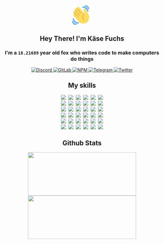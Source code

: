 <div><p align=center><img src=./resources/images/wave.gif width=64px height=64px></p><h2 align=center>Hey There! I'm Käse Fuchs</h2><h3 align=center>I'm a <code>18.21689</code> year old fox who writes code to make computers do things</h3><p align=center><a href=https://discord.com/users/507526681125322772><img alt=Discord src="https://img.shields.io/badge/Discord-5865F2?logo=discord&logoColor=white&style=flat-square#c5f5c73755ddc84de7c6b960b0fe3d39"> </a><a href=https://gitlab.com/kasefuchs><img alt=GitLab src="https://img.shields.io/badge/GitLab-330F63?logo=gitlab&logoColor=white&style=flat-square#c5f5c73755ddc84de7c6b960b0fe3d39"> </a><a href=https://npmjs.com/~kasefuchs><img alt=NPM src="https://img.shields.io/badge/NPM-CB3837?logo=npm&logoColor=white&style=flat-square#c5f5c73755ddc84de7c6b960b0fe3d39"> </a><a href=https://t.me/kasefuchs><img alt=Telegram src="https://img.shields.io/badge/Telegram-2CA5E0?logo=telegram&logoColor=white&style=flat-square#c5f5c73755ddc84de7c6b960b0fe3d39"> </a><a href=https://twitter.com/kasefuchs><img alt=Twitter src="https://img.shields.io/badge/Twitter-1DA1F2?logo=twitter&logoColor=white&style=flat-square#c5f5c73755ddc84de7c6b960b0fe3d39"></a></p><h2 align=center>My skills</h2><p align=center><a href=https://aws.amazon.com/ ><picture><source srcset="https://skillicons.dev/icons?i=aws&theme=dark#c5f5c73755ddc84de7c6b960b0fe3d39" media="(prefers-color-scheme: dark)"><source srcset="https://skillicons.dev/icons?i=aws&theme=light#c5f5c73755ddc84de7c6b960b0fe3d39" media="(prefers-color-scheme: light), (prefers-color-scheme: no-preference)"><img src="https://skillicons.dev/icons?i=aws&theme=light#c5f5c73755ddc84de7c6b960b0fe3d39"></picture></a>&nbsp;&nbsp;<a href=https://en.wikipedia.org/wiki/Bash_(Unix_shell)><picture><source srcset="https://skillicons.dev/icons?i=bash&theme=dark#c5f5c73755ddc84de7c6b960b0fe3d39" media="(prefers-color-scheme: dark)"><source srcset="https://skillicons.dev/icons?i=bash&theme=light#c5f5c73755ddc84de7c6b960b0fe3d39" media="(prefers-color-scheme: light), (prefers-color-scheme: no-preference)"><img src="https://skillicons.dev/icons?i=bash&theme=light#c5f5c73755ddc84de7c6b960b0fe3d39"></picture></a>&nbsp;&nbsp;<a href=https://discord.com/developers/docs><picture><source srcset="https://skillicons.dev/icons?i=bots&theme=dark#c5f5c73755ddc84de7c6b960b0fe3d39" media="(prefers-color-scheme: dark)"><source srcset="https://skillicons.dev/icons?i=bots&theme=light#c5f5c73755ddc84de7c6b960b0fe3d39" media="(prefers-color-scheme: light), (prefers-color-scheme: no-preference)"><img src="https://skillicons.dev/icons?i=bots&theme=light#c5f5c73755ddc84de7c6b960b0fe3d39"></picture></a>&nbsp;&nbsp;<a href=https://www.cloudflare.com/ ><picture><source srcset="https://skillicons.dev/icons?i=cloudflare&theme=dark#c5f5c73755ddc84de7c6b960b0fe3d39" media="(prefers-color-scheme: dark)"><source srcset="https://skillicons.dev/icons?i=cloudflare&theme=light#c5f5c73755ddc84de7c6b960b0fe3d39" media="(prefers-color-scheme: light), (prefers-color-scheme: no-preference)"><img src="https://skillicons.dev/icons?i=cloudflare&theme=light#c5f5c73755ddc84de7c6b960b0fe3d39"></picture></a>&nbsp;&nbsp;<a href=https://en.wikipedia.org/wiki/CSS><picture><source srcset="https://skillicons.dev/icons?i=css&theme=dark#c5f5c73755ddc84de7c6b960b0fe3d39" media="(prefers-color-scheme: dark)"><source srcset="https://skillicons.dev/icons?i=css&theme=light#c5f5c73755ddc84de7c6b960b0fe3d39" media="(prefers-color-scheme: light), (prefers-color-scheme: no-preference)"><img src="https://skillicons.dev/icons?i=css&theme=light#c5f5c73755ddc84de7c6b960b0fe3d39"></picture></a>&nbsp;&nbsp;<a href=https://www.docker.com/ ><picture><source srcset="https://skillicons.dev/icons?i=docker&theme=dark#c5f5c73755ddc84de7c6b960b0fe3d39" media="(prefers-color-scheme: dark)"><source srcset="https://skillicons.dev/icons?i=docker&theme=light#c5f5c73755ddc84de7c6b960b0fe3d39" media="(prefers-color-scheme: light), (prefers-color-scheme: no-preference)"><img src="https://skillicons.dev/icons?i=docker&theme=light#c5f5c73755ddc84de7c6b960b0fe3d39"></picture></a><br><a href=https://www.electronjs.org/ ><picture><source srcset="https://skillicons.dev/icons?i=electron&theme=dark#c5f5c73755ddc84de7c6b960b0fe3d39" media="(prefers-color-scheme: dark)"><source srcset="https://skillicons.dev/icons?i=electron&theme=light#c5f5c73755ddc84de7c6b960b0fe3d39" media="(prefers-color-scheme: light), (prefers-color-scheme: no-preference)"><img src="https://skillicons.dev/icons?i=electron&theme=light#c5f5c73755ddc84de7c6b960b0fe3d39"></picture></a>&nbsp;&nbsp;<a href=https://expressjs.com/ ><picture><source srcset="https://skillicons.dev/icons?i=express&theme=dark#c5f5c73755ddc84de7c6b960b0fe3d39" media="(prefers-color-scheme: dark)"><source srcset="https://skillicons.dev/icons?i=express&theme=light#c5f5c73755ddc84de7c6b960b0fe3d39" media="(prefers-color-scheme: light), (prefers-color-scheme: no-preference)"><img src="https://skillicons.dev/icons?i=express&theme=light#c5f5c73755ddc84de7c6b960b0fe3d39"></picture></a>&nbsp;&nbsp;<a href=https://www.figma.com/ ><picture><source srcset="https://skillicons.dev/icons?i=figma&theme=dark#c5f5c73755ddc84de7c6b960b0fe3d39" media="(prefers-color-scheme: dark)"><source srcset="https://skillicons.dev/icons?i=figma&theme=light#c5f5c73755ddc84de7c6b960b0fe3d39" media="(prefers-color-scheme: light), (prefers-color-scheme: no-preference)"><img src="https://skillicons.dev/icons?i=figma&theme=light#c5f5c73755ddc84de7c6b960b0fe3d39"></picture></a>&nbsp;&nbsp;<a href=https://firebase.google.com/ ><picture><source srcset="https://skillicons.dev/icons?i=firebase&theme=dark#c5f5c73755ddc84de7c6b960b0fe3d39" media="(prefers-color-scheme: dark)"><source srcset="https://skillicons.dev/icons?i=firebase&theme=light#c5f5c73755ddc84de7c6b960b0fe3d39" media="(prefers-color-scheme: light), (prefers-color-scheme: no-preference)"><img src="https://skillicons.dev/icons?i=firebase&theme=light#c5f5c73755ddc84de7c6b960b0fe3d39"></picture></a>&nbsp;&nbsp;<a href=https://flask.palletsprojects.com/ ><picture><source srcset="https://skillicons.dev/icons?i=flask&theme=dark#c5f5c73755ddc84de7c6b960b0fe3d39" media="(prefers-color-scheme: dark)"><source srcset="https://skillicons.dev/icons?i=flask&theme=light#c5f5c73755ddc84de7c6b960b0fe3d39" media="(prefers-color-scheme: light), (prefers-color-scheme: no-preference)"><img src="https://skillicons.dev/icons?i=flask&theme=light#c5f5c73755ddc84de7c6b960b0fe3d39"></picture></a>&nbsp;&nbsp;<a href=https://cloud.google.com/ ><picture><source srcset="https://skillicons.dev/icons?i=gcp&theme=dark#c5f5c73755ddc84de7c6b960b0fe3d39" media="(prefers-color-scheme: dark)"><source srcset="https://skillicons.dev/icons?i=gcp&theme=light#c5f5c73755ddc84de7c6b960b0fe3d39" media="(prefers-color-scheme: light), (prefers-color-scheme: no-preference)"><img src="https://skillicons.dev/icons?i=gcp&theme=light#c5f5c73755ddc84de7c6b960b0fe3d39"></picture></a><br><a href=https://git-scm.com/ ><picture><source srcset="https://skillicons.dev/icons?i=git&theme=dark#c5f5c73755ddc84de7c6b960b0fe3d39" media="(prefers-color-scheme: dark)"><source srcset="https://skillicons.dev/icons?i=git&theme=light#c5f5c73755ddc84de7c6b960b0fe3d39" media="(prefers-color-scheme: light), (prefers-color-scheme: no-preference)"><img src="https://skillicons.dev/icons?i=git&theme=light#c5f5c73755ddc84de7c6b960b0fe3d39"></picture></a>&nbsp;&nbsp;<a href=https://github.com/ ><picture><source srcset="https://skillicons.dev/icons?i=github&theme=dark#c5f5c73755ddc84de7c6b960b0fe3d39" media="(prefers-color-scheme: dark)"><source srcset="https://skillicons.dev/icons?i=github&theme=light#c5f5c73755ddc84de7c6b960b0fe3d39" media="(prefers-color-scheme: light), (prefers-color-scheme: no-preference)"><img src="https://skillicons.dev/icons?i=github&theme=light#c5f5c73755ddc84de7c6b960b0fe3d39"></picture></a>&nbsp;&nbsp;<a href=https://gitlab.com/ ><picture><source srcset="https://skillicons.dev/icons?i=gitlab&theme=dark#c5f5c73755ddc84de7c6b960b0fe3d39" media="(prefers-color-scheme: dark)"><source srcset="https://skillicons.dev/icons?i=gitlab&theme=light#c5f5c73755ddc84de7c6b960b0fe3d39" media="(prefers-color-scheme: light), (prefers-color-scheme: no-preference)"><img src="https://skillicons.dev/icons?i=gitlab&theme=light#c5f5c73755ddc84de7c6b960b0fe3d39"></picture></a>&nbsp;&nbsp;<a href=https://www.heroku.com/ ><picture><source srcset="https://skillicons.dev/icons?i=heroku&theme=dark#c5f5c73755ddc84de7c6b960b0fe3d39" media="(prefers-color-scheme: dark)"><source srcset="https://skillicons.dev/icons?i=heroku&theme=light#c5f5c73755ddc84de7c6b960b0fe3d39" media="(prefers-color-scheme: light), (prefers-color-scheme: no-preference)"><img src="https://skillicons.dev/icons?i=heroku&theme=light#c5f5c73755ddc84de7c6b960b0fe3d39"></picture></a>&nbsp;&nbsp;<a href=https://en.wikipedia.org/wiki/HTML><picture><source srcset="https://skillicons.dev/icons?i=html&theme=dark#c5f5c73755ddc84de7c6b960b0fe3d39" media="(prefers-color-scheme: dark)"><source srcset="https://skillicons.dev/icons?i=html&theme=light#c5f5c73755ddc84de7c6b960b0fe3d39" media="(prefers-color-scheme: light), (prefers-color-scheme: no-preference)"><img src="https://skillicons.dev/icons?i=html&theme=light#c5f5c73755ddc84de7c6b960b0fe3d39"></picture></a>&nbsp;&nbsp;<a href=https://en.wikipedia.org/wiki/JavaScript><picture><source srcset="https://skillicons.dev/icons?i=js&theme=dark#c5f5c73755ddc84de7c6b960b0fe3d39" media="(prefers-color-scheme: dark)"><source srcset="https://skillicons.dev/icons?i=js&theme=light#c5f5c73755ddc84de7c6b960b0fe3d39" media="(prefers-color-scheme: light), (prefers-color-scheme: no-preference)"><img src="https://skillicons.dev/icons?i=js&theme=light#c5f5c73755ddc84de7c6b960b0fe3d39"></picture></a><br><a href=https://en.wikipedia.org/wiki/Linux><picture><source srcset="https://skillicons.dev/icons?i=linux&theme=dark#c5f5c73755ddc84de7c6b960b0fe3d39" media="(prefers-color-scheme: dark)"><source srcset="https://skillicons.dev/icons?i=linux&theme=light#c5f5c73755ddc84de7c6b960b0fe3d39" media="(prefers-color-scheme: light), (prefers-color-scheme: no-preference)"><img src="https://skillicons.dev/icons?i=linux&theme=light#c5f5c73755ddc84de7c6b960b0fe3d39"></picture></a>&nbsp;&nbsp;<a href=https://mui.com/ ><picture><source srcset="https://skillicons.dev/icons?i=materialui&theme=dark#c5f5c73755ddc84de7c6b960b0fe3d39" media="(prefers-color-scheme: dark)"><source srcset="https://skillicons.dev/icons?i=materialui&theme=light#c5f5c73755ddc84de7c6b960b0fe3d39" media="(prefers-color-scheme: light), (prefers-color-scheme: no-preference)"><img src="https://skillicons.dev/icons?i=materialui&theme=light#c5f5c73755ddc84de7c6b960b0fe3d39"></picture></a>&nbsp;&nbsp;<a href=https://en.wikipedia.org/wiki/Markdown><picture><source srcset="https://skillicons.dev/icons?i=md&theme=dark#c5f5c73755ddc84de7c6b960b0fe3d39" media="(prefers-color-scheme: dark)"><source srcset="https://skillicons.dev/icons?i=md&theme=light#c5f5c73755ddc84de7c6b960b0fe3d39" media="(prefers-color-scheme: light), (prefers-color-scheme: no-preference)"><img src="https://skillicons.dev/icons?i=md&theme=light#c5f5c73755ddc84de7c6b960b0fe3d39"></picture></a>&nbsp;&nbsp;<a href=https://www.mongodb.com/ ><picture><source srcset="https://skillicons.dev/icons?i=mongodb&theme=dark#c5f5c73755ddc84de7c6b960b0fe3d39" media="(prefers-color-scheme: dark)"><source srcset="https://skillicons.dev/icons?i=mongodb&theme=light#c5f5c73755ddc84de7c6b960b0fe3d39" media="(prefers-color-scheme: light), (prefers-color-scheme: no-preference)"><img src="https://skillicons.dev/icons?i=mongodb&theme=light#c5f5c73755ddc84de7c6b960b0fe3d39"></picture></a>&nbsp;&nbsp;<a href=https://www.mysql.com/ ><picture><source srcset="https://skillicons.dev/icons?i=mysql&theme=dark#c5f5c73755ddc84de7c6b960b0fe3d39" media="(prefers-color-scheme: dark)"><source srcset="https://skillicons.dev/icons?i=mysql&theme=light#c5f5c73755ddc84de7c6b960b0fe3d39" media="(prefers-color-scheme: light), (prefers-color-scheme: no-preference)"><img src="https://skillicons.dev/icons?i=mysql&theme=light#c5f5c73755ddc84de7c6b960b0fe3d39"></picture></a>&nbsp;&nbsp;<a href=https://nextjs.org/ ><picture><source srcset="https://skillicons.dev/icons?i=nextjs&theme=dark#c5f5c73755ddc84de7c6b960b0fe3d39" media="(prefers-color-scheme: dark)"><source srcset="https://skillicons.dev/icons?i=nextjs&theme=light#c5f5c73755ddc84de7c6b960b0fe3d39" media="(prefers-color-scheme: light), (prefers-color-scheme: no-preference)"><img src="https://skillicons.dev/icons?i=nextjs&theme=light#c5f5c73755ddc84de7c6b960b0fe3d39"></picture></a><br><a href=https://nodejs.org/en/ ><picture><source srcset="https://skillicons.dev/icons?i=nodejs&theme=dark#c5f5c73755ddc84de7c6b960b0fe3d39" media="(prefers-color-scheme: dark)"><source srcset="https://skillicons.dev/icons?i=nodejs&theme=light#c5f5c73755ddc84de7c6b960b0fe3d39" media="(prefers-color-scheme: light), (prefers-color-scheme: no-preference)"><img src="https://skillicons.dev/icons?i=nodejs&theme=light#c5f5c73755ddc84de7c6b960b0fe3d39"></picture></a>&nbsp;&nbsp;<a href=https://www.postgresql.org/ ><picture><source srcset="https://skillicons.dev/icons?i=postgres&theme=dark#c5f5c73755ddc84de7c6b960b0fe3d39" media="(prefers-color-scheme: dark)"><source srcset="https://skillicons.dev/icons?i=postgres&theme=light#c5f5c73755ddc84de7c6b960b0fe3d39" media="(prefers-color-scheme: light), (prefers-color-scheme: no-preference)"><img src="https://skillicons.dev/icons?i=postgres&theme=light#c5f5c73755ddc84de7c6b960b0fe3d39"></picture></a>&nbsp;&nbsp;<a href=https://learn.microsoft.com/en-us/powershell/ ><picture><source srcset="https://skillicons.dev/icons?i=powershell&theme=dark#c5f5c73755ddc84de7c6b960b0fe3d39" media="(prefers-color-scheme: dark)"><source srcset="https://skillicons.dev/icons?i=powershell&theme=light#c5f5c73755ddc84de7c6b960b0fe3d39" media="(prefers-color-scheme: light), (prefers-color-scheme: no-preference)"><img src="https://skillicons.dev/icons?i=powershell&theme=light#c5f5c73755ddc84de7c6b960b0fe3d39"></picture></a>&nbsp;&nbsp;<a href=https://www.python.org/ ><picture><source srcset="https://skillicons.dev/icons?i=py&theme=dark#c5f5c73755ddc84de7c6b960b0fe3d39" media="(prefers-color-scheme: dark)"><source srcset="https://skillicons.dev/icons?i=py&theme=light#c5f5c73755ddc84de7c6b960b0fe3d39" media="(prefers-color-scheme: light), (prefers-color-scheme: no-preference)"><img src="https://skillicons.dev/icons?i=py&theme=light#c5f5c73755ddc84de7c6b960b0fe3d39"></picture></a>&nbsp;&nbsp;<a href=https://www.raspberrypi.org/ ><picture><source srcset="https://skillicons.dev/icons?i=raspberrypi&theme=dark#c5f5c73755ddc84de7c6b960b0fe3d39" media="(prefers-color-scheme: dark)"><source srcset="https://skillicons.dev/icons?i=raspberrypi&theme=light#c5f5c73755ddc84de7c6b960b0fe3d39" media="(prefers-color-scheme: light), (prefers-color-scheme: no-preference)"><img src="https://skillicons.dev/icons?i=raspberrypi&theme=light#c5f5c73755ddc84de7c6b960b0fe3d39"></picture></a>&nbsp;&nbsp;<a href=https://reactjs.org/ ><picture><source srcset="https://skillicons.dev/icons?i=react&theme=dark#c5f5c73755ddc84de7c6b960b0fe3d39" media="(prefers-color-scheme: dark)"><source srcset="https://skillicons.dev/icons?i=react&theme=light#c5f5c73755ddc84de7c6b960b0fe3d39" media="(prefers-color-scheme: light), (prefers-color-scheme: no-preference)"><img src="https://skillicons.dev/icons?i=react&theme=light#c5f5c73755ddc84de7c6b960b0fe3d39"></picture></a><br><a href=https://redux.js.org/ ><picture><source srcset="https://skillicons.dev/icons?i=redux&theme=dark#c5f5c73755ddc84de7c6b960b0fe3d39" media="(prefers-color-scheme: dark)"><source srcset="https://skillicons.dev/icons?i=redux&theme=light#c5f5c73755ddc84de7c6b960b0fe3d39" media="(prefers-color-scheme: light), (prefers-color-scheme: no-preference)"><img src="https://skillicons.dev/icons?i=redux&theme=light#c5f5c73755ddc84de7c6b960b0fe3d39"></picture></a>&nbsp;&nbsp;<a href=https://en.wikipedia.org/wiki/Regular_expression><picture><source srcset="https://skillicons.dev/icons?i=regex&theme=dark#c5f5c73755ddc84de7c6b960b0fe3d39" media="(prefers-color-scheme: dark)"><source srcset="https://skillicons.dev/icons?i=regex&theme=light#c5f5c73755ddc84de7c6b960b0fe3d39" media="(prefers-color-scheme: light), (prefers-color-scheme: no-preference)"><img src="https://skillicons.dev/icons?i=regex&theme=light#c5f5c73755ddc84de7c6b960b0fe3d39"></picture></a>&nbsp;&nbsp;<a href=https://en.wikipedia.org/wiki/Sass_(stylesheet_language)><picture><source srcset="https://skillicons.dev/icons?i=sass&theme=dark#c5f5c73755ddc84de7c6b960b0fe3d39" media="(prefers-color-scheme: dark)"><source srcset="https://skillicons.dev/icons?i=sass&theme=light#c5f5c73755ddc84de7c6b960b0fe3d39" media="(prefers-color-scheme: light), (prefers-color-scheme: no-preference)"><img src="https://skillicons.dev/icons?i=sass&theme=light#c5f5c73755ddc84de7c6b960b0fe3d39"></picture></a>&nbsp;&nbsp;<a href=https://www.typescriptlang.org/ ><picture><source srcset="https://skillicons.dev/icons?i=ts&theme=dark#c5f5c73755ddc84de7c6b960b0fe3d39" media="(prefers-color-scheme: dark)"><source srcset="https://skillicons.dev/icons?i=ts&theme=light#c5f5c73755ddc84de7c6b960b0fe3d39" media="(prefers-color-scheme: light), (prefers-color-scheme: no-preference)"><img src="https://skillicons.dev/icons?i=ts&theme=light#c5f5c73755ddc84de7c6b960b0fe3d39"></picture></a>&nbsp;&nbsp;<a href=https://unity.com/ ><picture><source srcset="https://skillicons.dev/icons?i=unity&theme=dark#c5f5c73755ddc84de7c6b960b0fe3d39" media="(prefers-color-scheme: dark)"><source srcset="https://skillicons.dev/icons?i=unity&theme=light#c5f5c73755ddc84de7c6b960b0fe3d39" media="(prefers-color-scheme: light), (prefers-color-scheme: no-preference)"><img src="https://skillicons.dev/icons?i=unity&theme=light#c5f5c73755ddc84de7c6b960b0fe3d39"></picture></a>&nbsp;&nbsp;<a href=https://workers.cloudflare.com/ ><picture><source srcset="https://skillicons.dev/icons?i=workers&theme=dark#c5f5c73755ddc84de7c6b960b0fe3d39" media="(prefers-color-scheme: dark)"><source srcset="https://skillicons.dev/icons?i=workers&theme=light#c5f5c73755ddc84de7c6b960b0fe3d39" media="(prefers-color-scheme: light), (prefers-color-scheme: no-preference)"><img src="https://skillicons.dev/icons?i=workers&theme=light#c5f5c73755ddc84de7c6b960b0fe3d39"></picture></a><br></p><h2 align=center>Github Stats</h2><p align=center><picture><source srcset="https://github-readme-stats-kasefuchs.vercel.app/api/?count_private=true&hide_border=true&hide_rank=true&line_height=20&hide_title=true&username=Kasefuchs&theme=dark#c5f5c73755ddc84de7c6b960b0fe3d39" media="(prefers-color-scheme: dark)"><source srcset="https://github-readme-stats-kasefuchs.vercel.app/api/?count_private=true&hide_border=true&hide_rank=true&line_height=20&hide_title=true&username=Kasefuchs&theme=light#c5f5c73755ddc84de7c6b960b0fe3d39" media="(prefers-color-scheme: light), (prefers-color-scheme: no-preference)"><img align=middle width=350 height=140 src="https://github-readme-stats-kasefuchs.vercel.app/api/?count_private=true&hide_border=true&hide_rank=true&line_height=20&hide_title=true&username=Kasefuchs&theme=light#c5f5c73755ddc84de7c6b960b0fe3d39"></picture><picture><source srcset="https://github-readme-stats-kasefuchs.vercel.app/api/top-langs/?count_private=true&hide_border=true&layout=compact&username=Kasefuchs&theme=dark#c5f5c73755ddc84de7c6b960b0fe3d39" media="(prefers-color-scheme: dark)"><source srcset="https://github-readme-stats-kasefuchs.vercel.app/api/top-langs/?count_private=true&hide_border=true&layout=compact&username=Kasefuchs&theme=light#c5f5c73755ddc84de7c6b960b0fe3d39" media="(prefers-color-scheme: light), (prefers-color-scheme: no-preference)"><img align=middle width=350 height=140 src="https://github-readme-stats-kasefuchs.vercel.app/api/top-langs/?count_private=true&hide_border=true&layout=compact&username=Kasefuchs&theme=light#c5f5c73755ddc84de7c6b960b0fe3d39"></picture></p><img src="https://hit.yhype.me/github/profile?user_id=64592097#c5f5c73755ddc84de7c6b960b0fe3d39" alt=""></div>